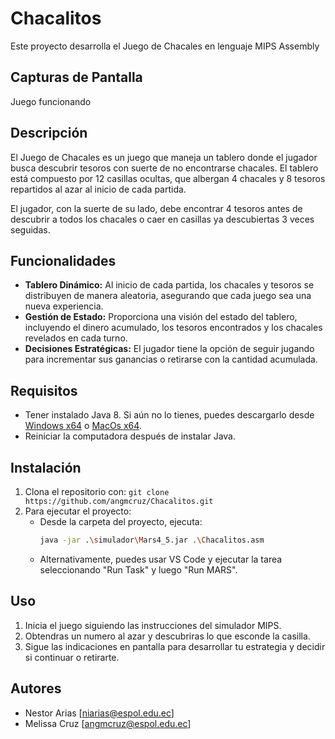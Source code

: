 # Chacalitos
Este proyecto desarrolla el Juego de Chacales en lenguaje MIPS Assembly

## Capturas de Pantalla
Juego funcionando


## Descripción

El Juego de Chacales es un juego que maneja un tablero donde  el jugador busca descubrir tesoros con suerte de no encontrarse chacales. El tablero está compuesto por 12 casillas ocultas, que albergan 4 chacales y 8 tesoros repartidos al azar al inicio de cada partida.

El jugador, con la suerte de su lado, debe encontrar 4 tesoros antes de descubrir a todos los chacales o caer en casillas ya descubiertas 3 veces seguidas.

## Funcionalidades

- **Tablero Dinámico:** Al inicio de cada partida, los chacales y tesoros se distribuyen de manera aleatoria, asegurando que cada juego sea una nueva experiencia.
- **Gestión de Estado:** Proporciona una visión del estado del tablero, incluyendo el dinero acumulado, los tesoros encontrados y los chacales revelados en cada turno.
- **Decisiones Estratégicas:** El jugador tiene la opción de seguir jugando para incrementar sus ganancias o retirarse con la cantidad acumulada.
## Requisitos
- Tener instalado Java 8. Si aún no lo tienes, puedes descargarlo desde [Windows x64](https://www.java.com/es/download/ie_manual.jsp) o [MacOs x64](https://javadl.oracle.com/webapps/download/AutoDL?BundleId=249843_43d62d619be4e416215729597d70b8ac).
- Reiniciar la computadora después de instalar Java.

## Instalación

1. Clona el repositorio con: `git clone https://github.com/angmcruz/Chacalitos.git`
2. Para ejecutar el proyecto:
    - Desde la carpeta del proyecto, ejecuta:
      ```bash
      java -jar .\simulador\Mars4_5.jar .\Chacalitos.asm
      ```
    - Alternativamente, puedes usar VS Code y ejecutar la tarea seleccionando "Run Task" y luego "Run MARS".

## Uso

1. Inicia el juego siguiendo las instrucciones del simulador MIPS.
2. Obtendras un numero al azar y descubriras lo que esconde la casilla.
3. Sigue las indicaciones en pantalla para desarrollar tu estrategia y decidir si continuar o retirarte.

## Autores
- Nestor Arias [niarias@espol.edu.ec]
- Melissa Cruz [angmcruz@espol.edu.ec]
